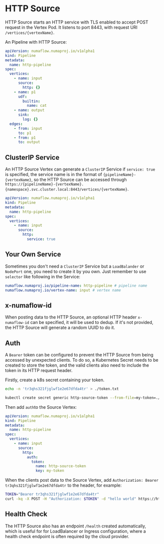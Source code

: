 # HTTP Source

HTTP Source starts an HTTP service with TLS enabled to accept POST request in the Vertex Pod. It listens to port 8443, with request URI `/vertices/{vertexName}`.

An Pipeline with HTTP Source:

```yaml
apiVersion: numaflow.numaproj.io/v1alpha1
kind: Pipeline
metadata:
  name: http-pipeline
spec:
  vertices:
    - name: input
      source:
        http: {}
    - name: p1
      udf:
        builtin:
          name: cat
    - name: output
      sink:
        log: {}
  edges:
    - from: input
      to: p1
    - from: p1
      to: output
```

## ClusterIP Service

An HTTP Source Vertex can generate a `ClusterIP` Service if `service: true` is specified, the service name is in the format of `{pipelineName}-{vertexName}`, so the HTTP Source can be accessed through `https://{pipelineName}-{vertexName}.{namespace}.svc.cluster.local:8443/vertices/{vertexName}`.

```yaml
apiVersion: numaflow.numaproj.io/v1alpha1
kind: Pipeline
metadata:
  name: http-pipeline
spec:
  vertices:
    - name: input
      source:
        http:
          service: true
```

## Your Own Service

Sometimes you don't need a `ClusterIP` Service but a `LoadBalander` or `NodePort` one, you need to create it by you own. Just remember to use `selector` like following in the Service:

```yaml
numaflow.numaproj.io/pipeline-name: http-pipeline # pipeline name
numaflow.numaproj.io/vertex-name: input # vertex name
```

## x-numaflow-id

When posting data to the HTTP Source, an optional HTTP header `x-numaflow-id` can be specified, it will be used to dedup. If it's not provided, the HTTP Source will generate a random UUID to do it.

## Auth

A `Bearer` token can be configured to prevent the HTTP Source from being accessed by unexpected clients. To do so, a Kubernetes Secret needs to be created to store the token, and the valid clients also need to include the token in its HTTP request header.

Firstly, create a k8s secret containing your token.

```sh
echo -n 'tr3qhs321fjglwf1e2e67dfda4tr' > ./token.txt

kubectl create secret generic http-source-token --from-file=my-token=./token.txt
```

Then add `auth`to the Source Vertex:

```yaml
apiVersion: numaflow.numaproj.io/v1alpha1
kind: Pipeline
metadata:
  name: http-pipeline
spec:
  vertices:
    - name: input
      source:
        http:
          auth:
            token:
              name: http-source-token
              key: my-token
```

When the clients post data to the Source Vertex, add `Authorization: Bearer tr3qhs321fjglwf1e2e67dfda4tr` to the header, for example:

```sh
TOKEN="Bearer tr3qhs321fjglwf1e2e67dfda4tr"
curl -kq -X POST -H "Authorization: $TOKEN" -d "hello world" https://http-pipeline-input:8443/vertices/input
```

## Health Check

The HTTP Source also has an endpoint `/health` created automatically, which is useful for for LoadBalancer or Ingress configuration, where a health check endpoint is often required by the cloud provider.
